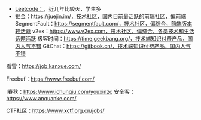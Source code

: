 + [Leetcode：](https://leetcode-cn.com/)，近几年比较火，学生多
+ 掘金：https://juejin.im/，技术社区，国内目前最活跃的前端社区，偏前端
SegmentFault：https://segmentfault.com/，技术社区，偏综合，前端版本较活跃
v2ex：https://www.v2ex.com，技术社区，偏综合，各类技术和生活话题活跃
极客时间：https://time.geekbang.org/，技术端知识付费产品，国内人气不错
GitChat：https://gitbook.cn/，技术端知识付费产品，国内人气不错

看雪：https://job.kanxue.com/

Freebuf：https://www.freebuf.com/

I春秋：https://www.ichunqiu.com/youxinzc
安全客：https://www.anquanke.com/

CTF社区：https://www.xctf.org.cn/jobs/
